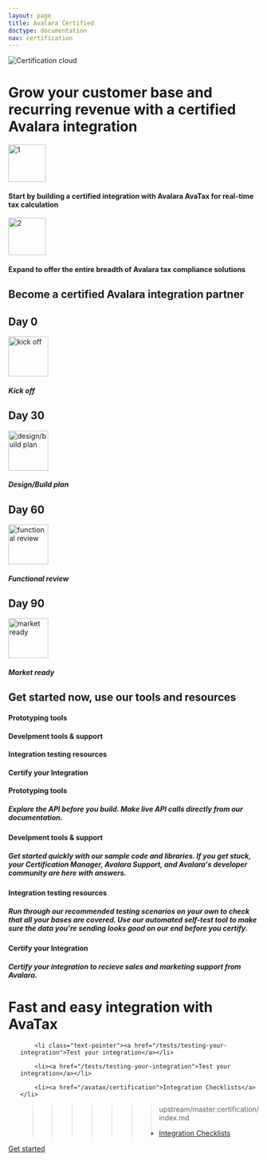 ```yaml
---
layout: page
title: Avalara Certified
doctype: documentation
nav: certification
---
```


<div class="row">
  <div class="col-md-6 col-md-offset-3 text-center">
    <img src="/public/images/devdot/DevDotSvgGAssets_ComplianceCloudIllustrationCertification.svg" alt="Certification cloud" />
    <h1 class="padding-marginbottom">Grow your customer base and recurring revenue with a certified Avalara integration</h1>
    <div class="row padding-bottom">
        <div class="col-xs-4 text-right"><img src="/public/images/devdot/DevDotSvgGAssets_One.svg" height="75" alt="1" /></div>
        <div class="col-xs-6 text-left"><h4>Start by building a certified integration with Avalara AvaTax for real-time tax calculation</h4></div>
    </div>
    <div class="row padding-bottom">
        <div class="col-xs-4 text-right"><img src="/public/images/devdot/DevDotSvgGAssets_Two.svg" height="75" alt="2" /></div>
        <div class="col-xs-6 text-left"><h4>Expand to offer the entire breadth of Avalara tax compliance solutions</h4></div>
    </div>
  </div>
</div>
<div class="row border-top padding-top">
    <div class="col-sm-offset-3 col-sm-6 text-center">
        <h2>Become a certified Avalara integration partner</h2>
    </div>
</div>
<div class="row padding-top padding-bottom">
    <div class="ring-shadow">
        <h2>Day 0</h2>
        <img src="/public/images/devdot/DevDotSvgGAssets_KickOff.svg" width="80" alt="kick off" />
        <h5>Kick off</h5>
    </div>
    <div class="ring-shadow">
        <h2>Day 30</h2>
        <img src="/public/images/devdot/DevDotSvgGAssets_DesignBuild.svg" width="80" alt="design/build plan" />
        <h5>Design/Build plan</h5>
    </div>
    <div class="ring-shadow">
        <h2>Day 60</h2>
        <img src="/public/images/devdot/DevDotSvgGAssets_FunctionalTest.svg" width="80" alt="functional review" />
        <h5>Functional review</h5>
    </div>
    <div class="ring-shadow">
        <h2>Day 90</h2>
        <img src="/public/images/devdot/DevDotSvgGAssets_MarketReady.svg" width="80" alt="market ready" />
        <h5>Market ready</h5>
    </div>
</div>
<div class="row padding-top">
    <div class="col-sm-offset-3 col-sm-6 text-center">
        <h2>Get started now, use our tools and resources</h2>
    </div>
</div>
<div class="row padding-top hidden-xs">
    <div class="col-sm-offset-2 col-sm-2 text-center">
        <h4 class="text-left">Prototyping tools</h4>
    </div>
    <div class="col-sm-2 text-center">
        <h4 class="text-left">Develpment tools & support</h4>
    </div>
    <div class="col-sm-2 text-center">
        <h4 class="text-left">Integration testing resources</h4>
    </div>
    <div class="col-sm-2 text-center">
        <h4 class="text-left">Certify your Integration</h4>
    </div>
</div>
<div class="row padding-top">
    <div class="col-sm-offset-2 col-sm-2 text-center">
        <h4 class="visible-xs-block">Prototyping tools</h4>
        <h5 class="text-left">Explore the API before you build. Make live API calls directly from our documentation.</h5>
    </div>
    <div class="col-sm-2 text-center">
        <h4 class="visible-xs-block">Develpment tools & support</h4>
        <h5 class="text-left">Get started quickly with our sample code and libraries. If you get stuck, your Certification Manager, Avalara Support, and Avalara's developer community are here with answers.</h5>
    </div>
    <div class="col-sm-2 text-center">
        <h4 class="visible-xs-block">Integration testing resources</h4>
        <h5 class="text-left">Run through our recommended testing scenarios on your own to check that all your bases are covered. Use our automated self-test tool to make sure the data you're sending looks good on our end before you certify.</h5>
    </div>
    <div class="col-sm-2 text-center">
        <h4 class="visible-xs-block">Certify your Integration</h4>
        <h5 class="text-left">Certify your integration to recieve sales and marketing support from Avalara.</h5>
    </div>
</div>
<div class="row padding-top">
    <div class="col-sm-offset-3 col-sm-6 text-center">
        <h1>Fast and easy integration with AvaTax</h1>
    </div>
</div>
<div class="row">
    <div class="col-sm-offset-3 col-sm-6 text-center">
         <ul class="pipe">

        <li class="text-pointer"><a href="/tests/testing-your-integration">Test your integration</a></li>

        <li><a href="/tests/testing-your-integration">Test your integration</a></li>

        <li><a href="/avatax/certification">Integration Checklists</a></li>

>>>>>>> upstream/master:certification/index.md
        <li><a href="/certification/avatax">Integration Checklists</a></li>
        </ul>
    </div>
</div>
<div class="row padding-top">
    <div class="col-sm-offset-3 col-sm-6 text-center btn-callout"><a href="/avatax/get-started" role="button">Get started</a></div>
</div>
